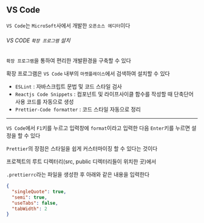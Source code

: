 ## VS Code  
  
`VS Code`는 `MicroSoft`사에서 개발한 `오픈소스 에디터`이다  
  
###### VS CODE `확장 프로그램` 설치  
  
`확장 프로그램`을 통하여 편리한 개발환경을 구축할 수 있다  
  
확장 프로그램은 `VS Code` 내부의 `마켓플레이스`에서 검색하여 설치할 수 있다  
  
- `ESLint` : 자바스크립트 문법 및 코드 스타일 검사
- `Reactjs Code Snippets` : 컴포넌트 및 라이프사이클 함수를 작성할 때 단축단어 사용 코드를 자동으로 생성
- `Prettier-Code formatter` : 코드 스타일 자동으로 정리
  
---  
  
`VS Code`에서 `F1`키를 누르고 입력창에 `format`이라고 입력한 다음 `Enter`키를 누르면 설정을 할 수 있다  
  
`Prettier`의 장점은 스타일을 쉽게 커스터마이징 할 수 있다는 것이다  
  
프로젝트의 루트 디렉터리(src, public 디렉터리들이 위치한 곳)에서  
  
`.prettierrc`라는 파일을 생성한 후 아래와 같은 내용을 입력한다  
  
```json  
{
  "singleQuote": true,
  "semi": true,
  "useTabs": false,
  "tabWidth": 2
}
```  
  
